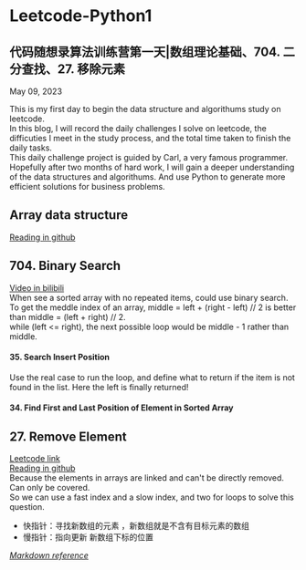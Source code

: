 # Leetcode-Python1
## 代码随想录算法训练营第一天|数组理论基础、704. 二分查找、27. 移除元素 
May 09, 2023 

This is my first day to begin the data structure and algorithums study on leetcode. \
In this blog, I will record the daily challenges I solve on leetcode, the difficuties I meet in the study process, and the total time taken to finish the daily tasks. \
This daily challenge project is guided by Carl, a very famous programmer. Hopefully after two months of hard work, I will gain a deeper understanding of the data structures and algorithums. And use Python to generate more efficient solutions for business problems. 

## Array data structure
[Reading in github](https://github.com/youngyangyang04/leetcode-master)

## 704. Binary Search
[Video in bilibili](https://www.bilibili.com/video/BV1fA4y1o715/?vd_source=63f26efad0d35bcbb0de794512ac21f3) \
When see a sorted array with no repeated items, could use binary search. \
To get the meddle index of an array, middle = left + (right - left) // 2 is better than middle = (left + right) // 2. \
while (left <= right), the next possible loop would be middle - 1 rather than middle.

#### 35. Search Insert Position
Use the real case to run the loop, and define what to return if the item is not found in the list. Here the left is finally returned!

#### 34. Find First and Last Position of Element in Sorted Array


## 27. Remove Element
[Leetcode link](https://leetcode.com/problems/remove-element/) \
[Reading in github](https://github.com/youngyangyang04/leetcodemaster/blob/master/problems/0027.%E7%A7%BB%E9%99%A4%E5%85%83%E7%B4%A0.md) \
Because the elements in arrays are linked and can't be directly removed. Can only be covered.\
So we can use a fast index and a slow index, and two for loops to solve this question.
- 快指针：寻找新数组的元素 ，新数组就是不含有目标元素的数组
- 慢指针：指向更新 新数组下标的位置



[*Markdown reference*](https://leetcode.com/discuss/general-discussion/1560831/markdown-reference-for-leetcode-formatting-cheatsheet)
